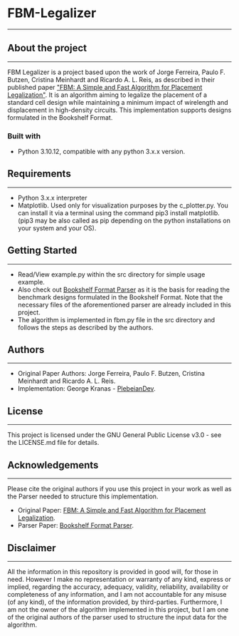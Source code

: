 # FBM-Legalizer
---
## About the project
---
FBM Legalizer is a project based upon the work of Jorge Ferreira, Paulo F. Butzen, Cristina Meinhardt and Ricardo A. L. Reis, as described in their published paper ["FBM: A Simple and Fast Algorithm for Placement
Legalization"](https://ieeexplore.ieee.org/abstract/document/8965013). It is an algorithm aiming to legalize the placement of a standard cell design while maintaining a minimum impact of wirelength and displacement in high-density circuits. This implementation supports designs formulated in the Bookshelf Format.

### Built with
- Python 3.10.12, compatible with any python 3.x.x version.

## Requirements
---
- Python 3.x.x interpreter
- Matplotlib. Used only for visualization purposes by the c_plotter.py. You can install it via a terminal using the command pip3 install matplotlib. (pip3 may be also called as pip depending on the python installations on your system and your OS).
  
## Getting Started
---
- Read/View example.py within the src directory for simple usage example.
- Also check out [Bookshelf Format Parser](https://github.com/PlebeianDev/Bookshelf-Format-Parser) as it is the basis for reading the benchmark designs formulated in the Bookshelf Format. Note that the necessary files of the aforementioned parser are already included in this project.
- The algorithm is implemented in fbm.py file in the src directory and follows the steps as described by the authors. 

## Authors
---
- Original Paper Authors: Jorge Ferreira, Paulo F. Butzen, Cristina Meinhardt and Ricardo A. L. Reis.
- Implementation: George Kranas - [PlebeianDev](https://github.com/PlebeianDev).

## License
---
This project is licensed under the GNU General Public License v3.0 - see the LICENSE.md file for details.

## Acknowledgements
---
Please cite the original authors if you use this project in your work as well as the Parser needed to structure this implementation. 
- Original Paper: [FBM: A Simple and Fast Algorithm for Placement
Legalization](https://ieeexplore.ieee.org/abstract/document/8965013). 
- Parser Paper: [Bookshelf Format Parser](https://ieeexplore.ieee.org/abstract/document/9566264).


## Disclaimer
---
All the information in this repository is provided in good will, for those in need. However I make no representation or warranty of any kind, express or implied, regarding the accuracy, adequacy, validity, reliability, availability or completeness of any information, and I am not accountable for any misuse (of any kind), of the information provided, by third-parties. Furthermore, I am not the owner of the algorithm implemented in this project, but I am one of the original authors of the parser used to structure the input data for the algorithm.